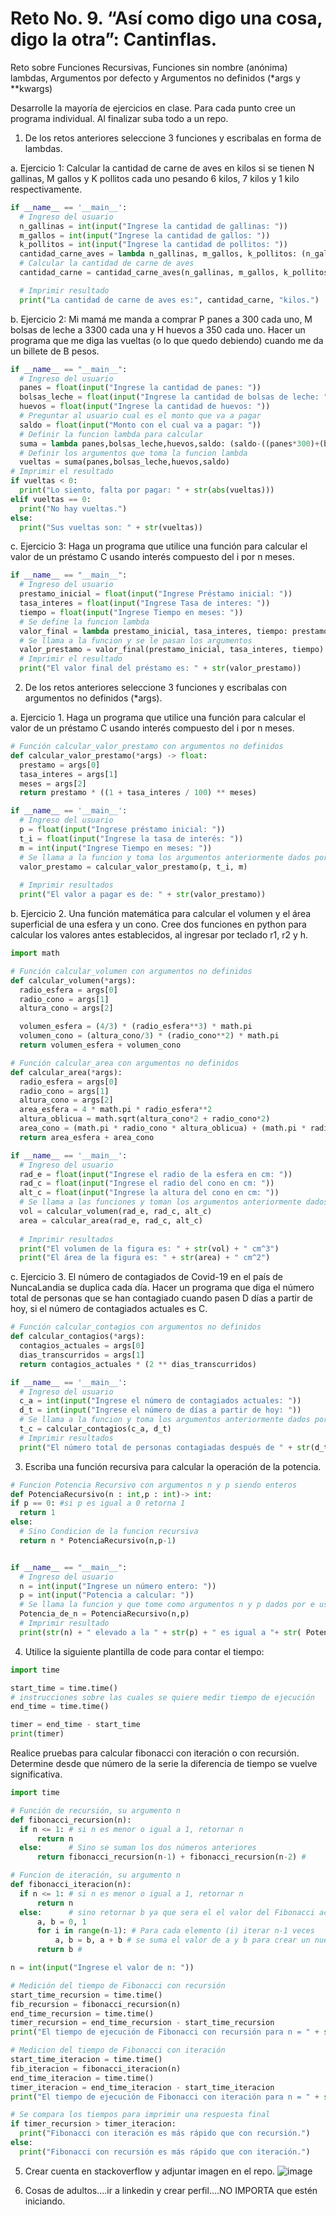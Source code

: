 # Reto No. 9.   “Así como digo una cosa, digo la otra”: Cantinflas.


Reto sobre Funciones Recursivas, Funciones sin nombre (anónima) lambdas, Argumentos por defecto y Argumentos no definidos (*args y **kwargs)


Desarrolle la mayoría de ejercicios en clase. Para cada punto cree un programa individual. Al finalizar suba todo a un repo.

1. De los retos anteriores seleccione 3 funciones y escribalas en forma de lambdas.

  a. Ejercicio 1: Calcular la cantidad de carne de aves en kilos si se tienen N gallinas, M gallos y K pollitos cada uno pesando 6 kilos, 7 kilos y 1 kilo respectivamente.

  ```python
  if __name__ == '__main__':
    # Ingreso del usuario
    n_gallinas = int(input("Ingrese la cantidad de gallinas: "))
    m_gallos = int(input("Ingrese la cantidad de gallos: "))
    k_pollitos = int(input("Ingrese la cantidad de pollitos: "))
    cantidad_carne_aves = lambda n_gallinas, m_gallos, k_pollitos: (n_gallinas * 6) + (m_gallos * 7) + (k_pollitos * 1)
    # Calcular la cantidad de carne de aves
    cantidad_carne = cantidad_carne_aves(n_gallinas, m_gallos, k_pollitos)

    # Imprimir resultado
    print("La cantidad de carne de aves es:", cantidad_carne, "kilos.")
  ```

  b. Ejercicio 2: Mi mamá me manda a comprar P panes a 300 cada uno, M bolsas de leche a 3300 cada una y H huevos a 350 cada uno. Hacer un programa que me diga las vueltas (o lo que quedo debiendo) cuando me da un billete de B pesos.
  
  ```python
if __name__ == "__main__":
    # Ingreso del usuario
    panes = float(input("Ingrese la cantidad de panes: ")) 
    bolsas_leche = float(input("Ingrese la cantidad de bolsas de leche: "))
    huevos = float(input("Ingrese la cantidad de huevos: "))
    # Preguntar al usuario cual es el monto que va a pagar 
    saldo = float(input("Monto con el cual va a pagar: "))
    # Definir la funcion lambda para calcular 
    suma = lambda panes,bolsas_leche,huevos,saldo: (saldo-((panes*300)+(bolsas_leche*3300)+(huevos*350)))
    # Definir los argumentos que toma la funcion lambda
    vueltas = suma(panes,bolsas_leche,huevos,saldo)
# Imprimir el resultado
if vueltas < 0:
    print("Lo siento, falta por pagar: " + str(abs(vueltas)))
elif vueltas == 0:
    print("No hay vueltas.")
else:
    print("Sus vueltas son: " + str(vueltas))
  ```

  c. Ejercicio 3: Haga un programa que utilice una función para calcular el valor de un préstamo C usando interés compuesto del i por n meses.
  
  ```python
if __name__ == "__main__":
    # Ingreso del usuario
    prestamo_inicial = float(input("Ingrese Préstamo inicial: "))
    tasa_interes = float(input("Ingrese Tasa de interes: "))
    tiempo = float(input("Ingrese Tiempo en meses: "))
    # Se define la funcion lambda
    valor_final = lambda prestamo_inicial, tasa_interes, tiempo: prestamo_inicial * ((1 + tasa_interes / 100) ** tiempo)
    # Se llama a la funcion y se le pasan los argumentos
    valor_prestamo = valor_final(prestamo_inicial, tasa_interes, tiempo)
    # Imprimir el resultado
    print("El valor final del préstamo es: " + str(valor_prestamo))
  ```



2. De los retos anteriores seleccione 3 funciones y escribalas con argumentos no definidos (*args).

  a. Ejercicio 1. Haga un programa que utilice una función para calcular el valor de un préstamo C usando interés compuesto del i por n meses.
  
  ```python
# Función calcular_valor_prestamo con argumentos no definidos
def calcular_valor_prestamo(*args) -> float:
    prestamo = args[0]
    tasa_interes = args[1]
    meses = args[2]
    return prestamo * ((1 + tasa_interes / 100) ** meses)

if __name__ == '__main__':
    # Ingreso del usuario
    p = float(input("Ingrese préstamo inicial: "))
    t_i = float(input("Ingrese la tasa de interés: "))
    m = int(input("Ingrese Tiempo en meses: "))
    # Se llama a la funcion y toma los argumentos anteriormente dados por el usuario
    valor_prestamo = calcular_valor_prestamo(p, t_i, m)
    
    # Imprimir resultados
    print("El valor a pagar es de: " + str(valor_prestamo))
  ```

  b. Ejercicio 2. Una función matemática para calcular el volumen y el área superficial de una esfera y un cono. Cree dos funciones en python para calcular los valores antes establecidos, al ingresar por teclado r1, r2 y h.
  
  ```python
import math

# Función calcular_volumen con argumentos no definidos
def calcular_volumen(*args):
    radio_esfera = args[0]
    radio_cono = args[1]
    altura_cono = args[2]

    volumen_esfera = (4/3) * (radio_esfera**3) * math.pi
    volumen_cono = (altura_cono/3) * (radio_cono**2) * math.pi
    return volumen_esfera + volumen_cono    

# Función calcular_area con argumentos no definidos
def calcular_area(*args):
    radio_esfera = args[0]
    radio_cono = args[1]
    altura_cono = args[2]
    area_esfera = 4 * math.pi * radio_esfera**2
    altura_oblicua = math.sqrt(altura_cono*2 + radio_cono*2)
    area_cono = (math.pi * radio_cono * altura_oblicua) + (math.pi * radio_cono**2)
    return area_esfera + area_cono

if __name__ == '__main__':
    # Ingreso del usuario
    rad_e = float(input("Ingrese el radio de la esfera en cm: "))
    rad_c = float(input("Ingrese el radio del cono en cm: "))
    alt_c = float(input("Ingrese la altura del cono en cm: "))
    # Se llama a las funciones y toman los argumentos anteriormente dados por el usuario
    vol = calcular_volumen(rad_e, rad_c, alt_c)
    area = calcular_area(rad_e, rad_c, alt_c)
    
    # Imprimir resultados
    print("El volumen de la figura es: " + str(vol) + " cm^3")
    print("El área de la figura es: " + str(area) + " cm^2") 
  ```

  c. Ejercicio 3. El número de contagiados de Covid-19 en el país de NuncaLandia se duplica cada día. Hacer un programa que diga el número total de personas que se han contagiado cuando pasen D días a partir de hoy, si el número de contagiados actuales es C.
  
  ```python
# Función calcular_contagios con argumentos no definidos
def calcular_contagios(*args):
    contagios_actuales = args[0]
    dias_transcurridos = args[1]
    return contagios_actuales * (2 ** dias_transcurridos)

if __name__ == '__main__':
    # Ingreso del usuario
    c_a = int(input("Ingrese el número de contagiados actuales: "))
    d_t = int(input("Ingrese el número de días a partir de hoy: "))
    # Se llama a la funcion y toma los argumentos anteriormente dados por el usuario
    t_c = calcular_contagios(c_a, d_t)
    # Imprimir resultados
    print("El número total de personas contagiadas después de " + str(d_t) + " días es: " + str(t_c))
  ```


3. Escriba una función recursiva para calcular la operación de la potencia.


  ```python
# Funcion Potencia Recursivo con argumentos n y p siendo enteros
def PotenciaRecursivo(n : int,p : int)-> int:
  if p == 0: #si p es igual a 0 retorna 1
    return 1
  else: 
    # Sino Condicion de la funcion recursiva
    return n * PotenciaRecursivo(n,p-1) 


if __name__ == "__main__":
    # Ingreso del usuario 
    n = int(input("Ingrese un número entero: "))
    p = int(input("Potencia a calcular: "))
    # Se llama la funcion y que tome como argumentos n y p dados por e usuario previamente
    Potencia_de_n = PotenciaRecursivo(n,p) 
    # Imprimir resultado
    print(str(n) + " elevado a la " + str(p) + " es igual a "+ str( Potencia_de_n)) 
  ```


4. Utilice la siguiente plantilla de code para contar el tiempo:

  ```python
  import time

  start_time = time.time()
  # instrucciones sobre las cuales se quiere medir tiempo de ejecución
  end_time = time.time()
  
  timer = end_time - start_time
  print(timer)
  ```

Realice pruebas para calcular fibonacci con iteración o con recursión. Determine desde que número de la serie la diferencia de tiempo se vuelve significativa. 


  ```python
import time

# Función de recursión, su argumento n 
def fibonacci_recursion(n):
    if n <= 1: # si n es menor o igual a 1, retornar n
        return n 
    else:      # Sino se suman los dos números anteriores
        return fibonacci_recursion(n-1) + fibonacci_recursion(n-2) # 

# Funcion de iteración, su argumento n 
def fibonacci_iteracion(n):
    if n <= 1: # si n es menor o igual a 1, retornar n
        return n 
    else:      # sino retornar b ya que sera el el valor del Fibonacci actual porque a es el fibonacci anterior
        a, b = 0, 1 
        for i in range(n-1): # Para cada elemento (i) iterar n-1 veces 
            a, b = b, a + b # se suma el valor de a y b para crear un nuevo valor de b y a toma el valor anterior de b
        return b # 

n = int(input("Ingrese el valor de n: "))

# Medición del tiempo de Fibonacci con recursión
start_time_recursion = time.time()
fib_recursion = fibonacci_recursion(n)
end_time_recursion = time.time()
timer_recursion = end_time_recursion - start_time_recursion
print("El tiempo de ejecución de Fibonacci con recursión para n = " + str(n) + " fue de: " + str(timer_recursion) + " segundos.")

# Medicion del tiempo de Fibonacci con iteración
start_time_iteracion = time.time()
fib_iteracion = fibonacci_iteracion(n)
end_time_iteracion = time.time()
timer_iteracion = end_time_iteracion - start_time_iteracion
print("El tiempo de ejecución de Fibonacci con iteración para n = " + str(n) + " fue de: " + str(timer_iteracion) + " segundos.")

# Se compara los tiempos para imprimir una respuesta final
if timer_recursion > timer_iteracion:
    print("Fibonacci con iteración es más rápido que con recursión.")
else:
    print("Fibonacci con recursión es más rápido que con iteración.")
  ```


5. Crear cuenta en stackoverflow y adjuntar imagen en el repo.
   ![image](https://github.com/jeriosv/reto_9/assets/142249529/7b7728f8-b23f-4328-9aa4-b07b2653e6be)

   

6. Cosas de adultos....ir a linkedin y crear perfil....NO IMPORTA que estén iniciando.
